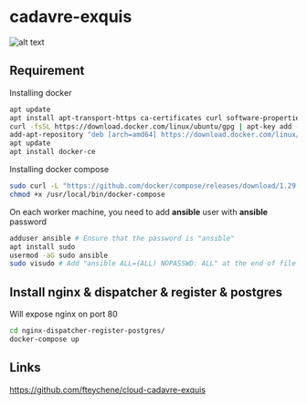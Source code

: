 # cadavre-exquis

![alt text](https://drive.google.com/file/d/1GZu1Ubk3ig9g-J6rmIJb_XXNJR-oQyZs/view?usp=sharing
)

## Requirement

Installing docker
```bash
apt update
apt install apt-transport-https ca-certificates curl software-properties-common
curl -fsSL https://download.docker.com/linux/ubuntu/gpg | apt-key add -
add-apt-repository "deb [arch=amd64] https://download.docker.com/linux/ubuntu focal stable"
apt update
apt install docker-ce
```

Installing docker compose
```bash
sudo curl -L "https://github.com/docker/compose/releases/download/1.29.2/docker-compose-$(uname -s)-$(uname -m)" -o /usr/local/bin/docker-compose
chmod +x /usr/local/bin/docker-compose
```

On each worker machine, you need to add **ansible** user with **ansible** password
```bash
adduser ansible # Ensure that the password is "ansible"
apt install sudo
usermod -aG sudo ansible
sudo visudo # Add "ansible ALL=(ALL) NOPASSWD: ALL" at the end of file
```

## Install nginx & dispatcher & register & postgres

Will expose nginx on port 80
```bash
cd nginx-dispatcher-register-postgres/
docker-compose up
```

## Links
https://github.com/fteychene/cloud-cadavre-exquis
